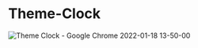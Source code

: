 # Theme-Clock
![Theme Clock - Google Chrome 2022-01-18 13-50-00](https://user-images.githubusercontent.com/48691866/149928361-3acae937-ff44-4814-95f4-66848a1b841c.gif)
